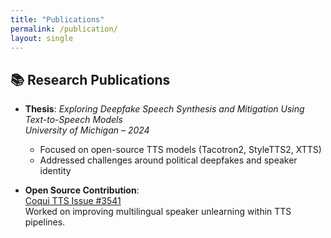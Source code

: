 ```yaml
---
title: "Publications"
permalink: /publication/
layout: single
---
```


## 📚 Research Publications

- **Thesis**: *Exploring Deepfake Speech Synthesis and Mitigation Using Text-to-Speech Models*  
  *University of Michigan – 2024*  
  - Focused on open-source TTS models (Tacotron2, StyleTTS2, XTTS)
  - Addressed challenges around political deepfakes and speaker identity

- **Open Source Contribution**:  
  [Coqui TTS Issue #3541](https://github.com/coqui-ai/TTS/issues/3541)  
  Worked on improving multilingual speaker unlearning within TTS pipelines.
